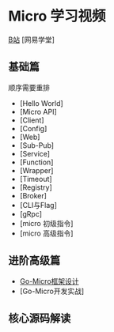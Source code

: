 # Micro 学习视频

[B站](https://space.bilibili.com/478093818)
[网易学堂]

## 基础篇

顺序需要重排

- [Hello World] 
- [Micro API] 
- [Client] 
- [Config] 
- [Web] 
- [Sub-Pub] 
- [Service] 
- [Function] 
- [Wrapper] 
- [Timeout] 
- [Registry] 
- [Broker] 
- [CLI与Flag] 
- [gRpc]
- [micro 初级指令]
- [micro 高级指令]

## 进阶高级篇

- [Go-Micro框架设计](https://www.bilibili.com/video/av73488208)
- [Go-Micro开发实战]

## 核心源码解读


